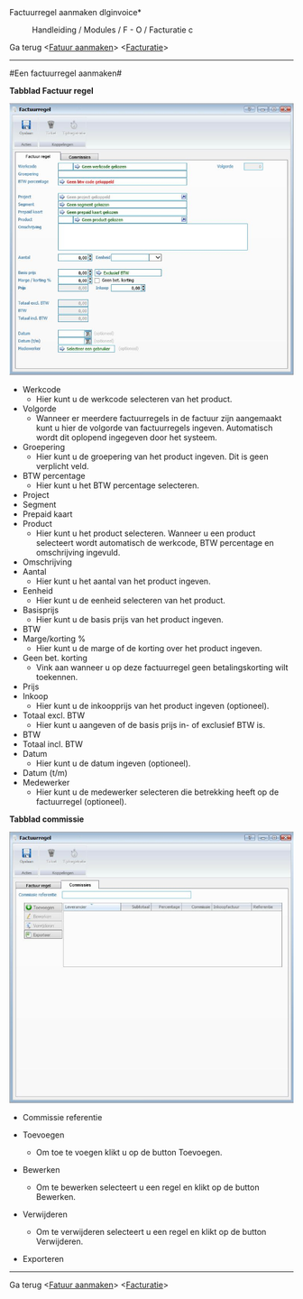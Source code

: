 <properties>
	<page>
		<title>Factuurregel aanmaken</title>
        <description>Factuurregel aanmaken</description>
        <context>dlginvoice*</context>
	</page>
	<menu>
		<position>Handleiding / Modules / F - O / Facturatie</position>
		<title>Factuurregel aanmaken</title>
		<sort>c</sort>
	</menu>
</properties>

Ga terug <[Fatuur aanmaken](http://hybridsaas.support/pages/handleiding/modules/F-O/facturatie/een-factuur-aanmaken)>
<[Facturatie](http://hybridsaas.support/pages/handleiding/modules/F-O/facturatie/Introductie)>

----------

#Een factuurregel aanmaken#

**Tabblad Factuur regel**

![](images/factuur-regel.JPG)

- Werkcode
	- Hier kunt u de werkcode selecteren van het product.
- Volgorde
	- Wanneer er meerdere factuurregels in de factuur zijn aangemaakt kunt u hier de volgorde van factuurregels ingeven. Automatisch wordt dit oplopend ingegeven door het systeem.
- Groepering
	- Hier kunt u de groepering van het product ingeven. Dit is geen verplicht veld.
- BTW percentage
	- Hier kunt u het BTW percentage selecteren.
- Project
- Segment
- Prepaid kaart
- Product
	- Hier kunt u het product selecteren. Wanneer u een product selecteert wordt automatisch de werkcode, BTW percentage en omschrijving ingevuld.
- Omschrijving
- Aantal
	- Hier kunt u het aantal van het product ingeven.
- Eenheid
	- Hier kunt u de eenheid selecteren van het product.
- Basisprijs
	- Hier kunt u de basis prijs van het product ingeven.
- BTW
- Marge/korting %
	- Hier kunt u de marge of de korting over het product ingeven.
- Geen bet. korting
	- Vink aan wanneer u op deze factuurregel geen betalingskorting wilt toekennen.
- Prijs
- Inkoop
	- Hier kunt u de inkoopprijs van het product ingeven (optioneel).
- Totaal excl. BTW
	- Hier kunt u aangeven of de basis prijs in- of exclusief BTW is.
- BTW
- Totaal incl. BTW
- Datum
	- Hier kunt u de datum ingeven (optioneel).
- Datum (t/m)
- Medewerker
	- Hier kunt u de medewerker selecteren die betrekking heeft op de factuurregel (optioneel).

**Tabblad commissie**

![](images/factuur-regel-commissie.JPG)

- Commissie referentie


- Toevoegen
	- Om toe te voegen klikt u op de button Toevoegen.
- Bewerken
	- Om te bewerken selecteert u een regel en klikt op de button Bewerken.
- Verwijderen
	- Om te verwijderen selecteert u een regel en klikt op de button Verwijderen.
- Exporteren


----------

Ga terug <[Fatuur aanmaken](http://hybridsaas.support/pages/handleiding/modules/F-O/facturatie/een-factuur-aanmaken)>
<[Facturatie](http://hybridsaas.support/pages/handleiding/modules/F-O/facturatie/Introductie)>